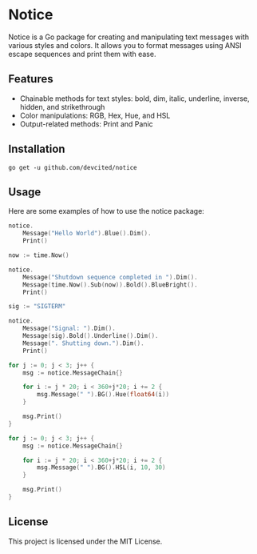 # Notice
Notice is a Go package for creating and manipulating text messages with various styles and colors. It allows you to format messages using ANSI escape sequences and print them with ease.

## Features
- Chainable methods for text styles: bold, dim, italic, underline, inverse, hidden, and strikethrough
- Color manipulations: RGB, Hex, Hue, and HSL
- Output-related methods: Print and Panic

## Installation
```
go get -u github.com/devcited/notice
```

## Usage
Here are some examples of how to use the notice package:

```go
notice.
    Message("Hello World").Blue().Dim().
    Print()
```

```go
now := time.Now()

notice.
    Message("Shutdown sequence completed in ").Dim().
    Message(time.Now().Sub(now)).Bold().BlueBright().
    Print()
```

```go
sig := "SIGTERM"

notice.
    Message("Signal: ").Dim().
    Message(sig).Bold().Underline().Dim().
    Message(". Shutting down.").Dim().
    Print()
```

```go
for j := 0; j < 3; j++ {
    msg := notice.MessageChain{}

    for i := j * 20; i < 360+j*20; i += 2 {
        msg.Message(" ").BG().Hue(float64(i))
    }

    msg.Print()
}
```

```go
for j := 0; j < 3; j++ {
    msg := notice.MessageChain{}

    for i := j * 20; i < 360+j*20; i += 2 {
        msg.Message(" ").BG().HSL(i, 10, 30)
    }

    msg.Print()
}
```

## License
This project is licensed under the MIT License.